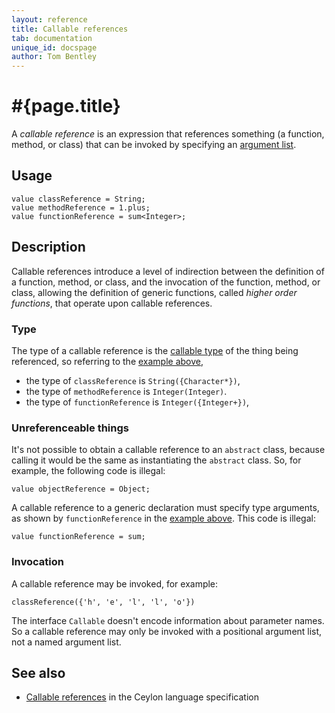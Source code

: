 ```yaml
---
layout: reference
title: Callable references
tab: documentation
unique_id: docspage
author: Tom Bentley
---
```


# #{page.title}

A _callable reference_ is an expression that references something 
(a function, method, or class) that can be invoked by specifying 
an [argument list](../argument-list).

## Usage

<!-- try: -->
    value classReference = String;
    value methodReference = 1.plus;
    value functionReference = sum<Integer>;
    
## Description

Callable references introduce a level of indirection between the 
definition of a function, method, or class, and the invocation of
the function, method, or class, allowing the definition of generic
functions, called _higher order functions_, that operate upon
callable references.

### Type

The type of a callable reference is the 
[callable type](../../structure/function/#callable_type) of the 
thing being referenced, so referring to the [example above](#usage),

* the type of `classReference` is `String({Character*})`,
* the type of `methodReference` is  `Integer(Integer)`.
* the type of `functionReference` is `Integer({Integer+})`,

### Unreferenceable things

It's not possible to obtain a callable reference to an `abstract` 
class, because calling it would be the same as instantiating the 
`abstract` class. So, for example, the following code is illegal:

    value objectReference = Object;

A callable reference to a generic declaration must specify type 
arguments, as shown by `functionReference` in the [example above](#usage). 
This code is illegal:

    value functionReference = sum;

### Invocation

A callable reference may be invoked, for example:

    classReference({'h', 'e', 'l', 'l', 'o'})

The interface `Callable` doesn't encode information about parameter 
names. So a callable reference may only be invoked with a positional 
argument list, not a named argument list.

## See also

* [Callable references](#{site.urls.spec_current}#callablereferences) 
  in the Ceylon language specification

